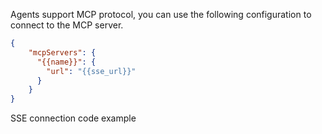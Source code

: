 Agents support MCP protocol, you can use the following configuration to connect to the MCP server.

```json
{
    "mcpServers": {
      "{{name}}": {
        "url": "{{sse_url}}"
      }
    }
}
```

SSE connection code example


```python
```

